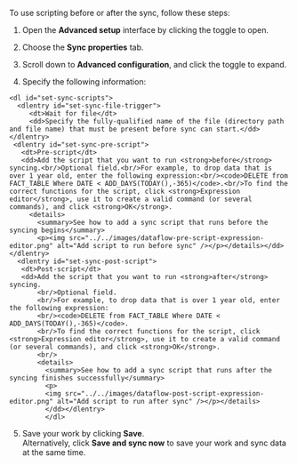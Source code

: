 To use scripting before or after the sync, follow these steps:

1. Open the **Advanced setup** interface by clicking the toggle to open.
<!--
   <details>
     <summary>See how to set common <strong>Sync properties</strong></summary>
     <p><img src="../../images/dataflow-set-sync-properties-file-systems.png" alt="Set sync properties" /></p>
   </details> -->

2. Choose the **Sync properties** tab.

3. Scroll down to **Advanced configuration**, and click the toggle to expand.
<!--
   <details>
     <summary>See how to expand the interface to see <strong>Advanced scripting options</strong></summary>
     <p><img src="../../images/dataflow-set-sync-scripts-file-systems-open.png" alt="Expand scripting options" /></p>
   </details> -->

4. Specify the following information:
<!--
     <details>
       <summary>See how to add sync scripts</summary>
       <p><img src="../../images/dataflow-set-sync-properties-scripts-file-system.png" alt="Set sync scripts" /></p>
     </details> -->

    <dl id="set-sync-scripts">
      <dlentry id="set-sync-file-trigger">
         <dt>Wait for file</dt>
         <dd>Specify the fully-qualified name of the file (directory path and file name) that must be present before sync can start.</dd></dlentry>
     <dlentry id="set-sync-pre-script">
       <dt>Pre-script</dt>
       <dd>Add the script that you want to run <strong>before</strong> syncing.<br/>Optional field.<br/>For example, to drop data that is over 1 year old, enter the following expression:<br/><code>DELETE from FACT_TABLE Where DATE < ADD_DAYS(TODAY(),-365)</code>.<br/>To find the correct functions for the script, click <strong>Expression editor</strong>, use it to create a valid command (or several commands), and click <strong>OK</strong>.
         <details>
           <summary>See how to add a sync script that runs before the syncing begins</summary>
           <p><img src="../../images/dataflow-pre-script-expression-editor.png" alt="Add script to run before sync" /></p></details></dd></dlentry>
      <dlentry id="set-sync-post-script">
       <dt>Post-script</dt>
       <dd>Add the script that you want to run <strong>after</strong> syncing.
           <br/>Optional field.
           <br/>For example, to drop data that is over 1 year old, enter the following expression:
           <br/><code>DELETE from FACT_TABLE Where DATE < ADD_DAYS(TODAY(),-365)</code>.
           <br/>To find the correct functions for the script, click <strong>Expression editor</strong>, use it to create a valid command (or several commands), and click <strong>OK</strong>.
           <br/>
           <details>
             <summary>See how to add a sync script that runs after the syncing finishes successfully</summary>
             <p>
             <img src="../../images/dataflow-post-script-expression-editor.png" alt="Add script to run after sync" /></p></details>
             </dd></dlentry>
             </dl>

5. Save your work by clicking **Save**.<br/>Alternatively, click **Save and sync now** to save your work and sync data at the same time.
